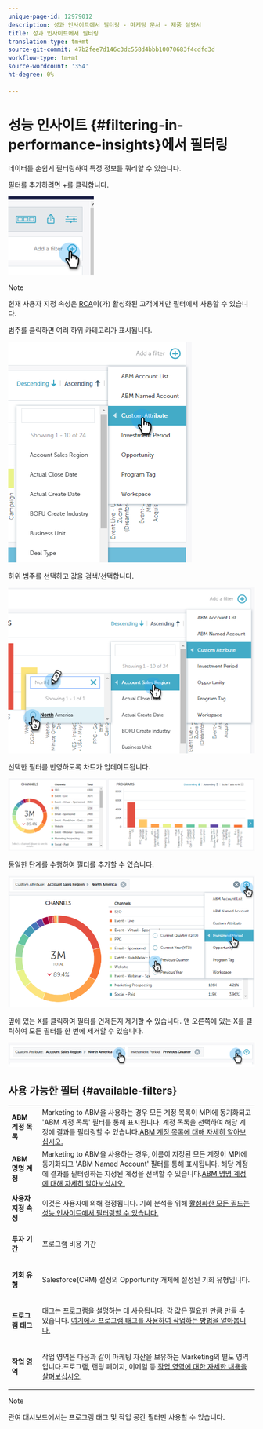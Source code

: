 ```yaml
---
unique-page-id: 12979012
description: 성과 인사이트에서 필터링 - 마케팅 문서 - 제품 설명서
title: 성과 인사이트에서 필터링
translation-type: tm+mt
source-git-commit: 47b2fee7d146c3dc558d4bbb10070683f4cdfd3d
workflow-type: tm+mt
source-wordcount: '354'
ht-degree: 0%

---
```



# 성능 인사이트 {#filtering-in-performance-insights}에서 필터링

데이터를 손쉽게 필터링하여 특정 정보를 쿼리할 수 있습니다.

필터를 추가하려면 +를 클릭합니다.

![](assets/1-1.png)

>[!NOTE]
>
>현재 사용자 지정 속성은 [RCA](http://docs.marketo.com/x/lwIk)이(가) 활성화된 고객에게만 필터에서 사용할 수 있습니다.

범주를 클릭하면 여러 하위 카테고리가 표시됩니다.

![](assets/two-1.png)

하위 범주를 선택하고 값을 검색/선택합니다.

![](assets/three.png)

선택한 필터를 반영하도록 차트가 업데이트됩니다.

![](assets/four-1.png)

동일한 단계를 수행하여 필터를 추가할 수 있습니다.

![](assets/five.png)

옆에 있는 X를 클릭하여 필터를 언제든지 제거할 수 있습니다. 맨 오른쪽에 있는 X를 클릭하여 모든 필터를 한 번에 제거할 수 있습니다.

![](assets/6-2.png)

## 사용 가능한 필터 {#available-filters}

<table> 
 <tbody> 
  <tr> 
   <td colspan="1"><strong>ABM 계정 목록</strong></td> 
   <td colspan="1">Marketing to ABM을 사용하는 경우 모든 계정 목록이 MPI에 동기화되고 'ABM 계정 목록' 필터를 통해 표시됩니다. 계정 목록을 선택하여 해당 계정에 결과를 필터링할 수 있습니다.<a href="https://docs.marketo.com/display/public/DOCS/Account-Based+Web+Marketing+with+ABM" rel="nofollow">ABM 계정 목록에 대해 자세히 알아보십시오.</a></td> 
  </tr> 
  <tr> 
   <td colspan="1"><strong>ABM 명명 계정</strong></td> 
   <td colspan="1">Marketing to ABM을 사용하는 경우, 이름이 지정된 모든 계정이 MPI에 동기화되고 'ABM Named Account' 필터를 통해 표시됩니다. 해당 계정에 결과를 필터링하는 지정된 계정을 선택할 수 있습니다.<a href="http://docs.marketo.com/x/eaCt" rel="nofollow">ABM 명명 계정에 대해 자세히 알아보십시오.</a></td> 
  </tr> 
  <tr> 
   <td colspan="1"><strong>사용자 지정 속성</strong></td> 
   <td colspan="1"><p>이것은 사용자에 의해 결정됩니다. 기회 분석을 위해 <a href="http://docs.marketo.com/display/public/DOCS/Enabling+Custom+Field+Sync+for+Revenue+Cycle+Analytics" rel="nofollow">활성화한 모든 필드는 성능 인사이트에서 필터링할 수 있습니다.</a></p></td> 
  </tr> 
  <tr> 
   <td colspan="1"><p><strong>투자 기간</strong></p></td> 
   <td colspan="1"><p>프로그램 비용 기간</p></td> 
  </tr> 
  <tr> 
   <td colspan="1"><p><strong>기회 유형</strong></p></td> 
   <td colspan="1"><p>Salesforce(CRM) 설정의 Opportunity 개체에 설정된 기회 유형입니다.</p></td> 
  </tr> 
  <tr> 
   <td><p><strong>프로그램 태그</strong></p></td> 
   <td><p>태그는 프로그램을 설명하는 데 사용됩니다. 각 값은 필요한 만큼 만들 수 있습니다. <a href="https://docs.marketo.com/display/public/DOCS/Tags" rel="nofollow">여기에서 프로그램 태그를 사용하여 작업하는 방법을 알아봅니다.</a></p></td> 
  </tr> 
  <tr> 
   <td><strong>작업 영역</strong></td> 
   <td><p>작업 영역은 다음과 같이 마케팅 자산을 보유하는 Marketing의 별도 영역입니다.프로그램, 랜딩 페이지, 이메일 등 <a href="https://docs.marketo.com/display/public/DOCS/Understanding+Workspaces+and+Person+Partitions" rel="nofollow">작업 영역에 대한 자세한 내용을 살펴보십시오.</a></p></td> 
  </tr> 
 </tbody> 
</table>

>[!NOTE]
>
>관여 대시보드에서는 프로그램 태그 및 작업 공간 필터만 사용할 수 있습니다.


